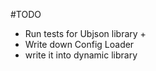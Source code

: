 #TODO

 * Run tests for Ubjson library +
 * Write down Config Loader
 * write it into dynamic library
